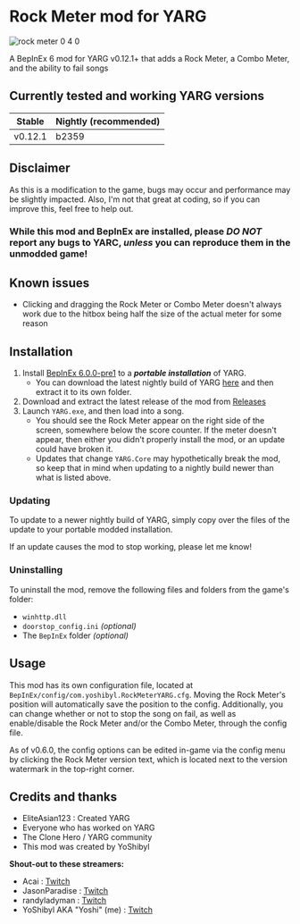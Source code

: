 # Rock Meter mod for YARG

![rock meter 0 4 0](https://github.com/YoShibyl/RockMeterYARG/assets/18250695/1488687c-1ce1-4a8a-9713-051daeb34bab)

A BepInEx 6 mod for YARG v0.12.1+ that adds a Rock Meter, a Combo Meter, and the ability to fail songs

## Currently tested and working YARG versions
| Stable   | Nightly (recommended) |
|----------|-----------------------|
| v0.12.1  | b2359                 |

## Disclaimer
As this is a modification to the game, bugs may occur and performance may be slightly impacted.  Also, I'm not that great at coding, so if you can improve this, feel free to help out.

### While this mod and BepInEx are installed, please *DO NOT* report any bugs to YARC, *unless* you can reproduce them in the unmodded game!

## Known issues
- Clicking and dragging the Rock Meter or Combo Meter doesn't always work due to the hitbox being half the size of the actual meter for some reason

## Installation
1) Install [BepInEx 6.0.0-pre1](https://github.com/BepInEx/BepInEx/releases/tag/v6.0.0-pre.1) to a ***portable installation*** of YARG.
    - You can download the latest nightly build of YARG [here](https://github.com/YARC-Official/YARG-BleedingEdge/releases) and then extract it to its own folder.
2) Download and extract the latest release of the mod from [Releases](https://github.com/YoShibyl/RockMeterYARG/releases)
3) Launch `YARG.exe`, and then load into a song.
    - You should see the Rock Meter appear on the right side of the screen, somewhere below the score counter.  If the meter doesn't appear, then either you didn't properly install the mod, or an update could have broken it.
    - Updates that change `YARG.Core` may hypothetically break the mod, so keep that in mind when updating to a nightly build newer than what is listed above.

### Updating
To update to a newer nightly build of YARG, simply copy over the files of the update to your portable modded installation.

If an update causes the mod to stop working, please let me know!

### Uninstalling
To uninstall the mod, remove the following files and folders from the game's folder:
- `winhttp.dll`
- `doorstop_config.ini` *(optional)*
- The `BepInEx` folder *(optional)*

## Usage
This mod has its own configuration file, located at `BepInEx/config/com.yoshibyl.RockMeterYARG.cfg`.  Moving the Rock Meter's position will automatically save the position to the config.  Additionally, you can change whether or not to stop the song on fail, as well as enable/disable the Rock Meter and/or the Combo Meter, through the config file.

As of v0.6.0, the config options can be edited in-game via the config menu by clicking the Rock Meter version text, which is located next to the version watermark in the top-right corner.

## Credits and thanks
- EliteAsian123 : Created YARG
- Everyone who has worked on YARG
- The Clone Hero / YARG community
- This mod was created by YoShibyl

**Shout-out to these streamers:**
- Acai : [Twitch](https://twitch.tv/Acai)
- JasonParadise : [Twitch](https://twitch.tv/JasonParadise)
- randyladyman : [Twitch](https://twitch.tv/randyladyman)
- YoShibyl AKA "Yoshi" (me) : [Twitch](https://twitch.tv/Yoshibyl)
